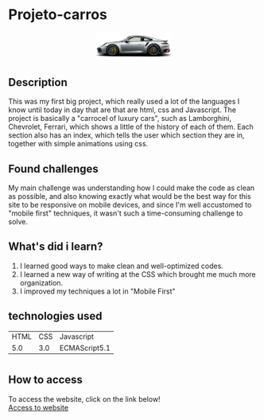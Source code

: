 # Projeto-carros

<p align="center">
 <img width="150" src="src/imagens/1.png">
</p>

## Description

 This was my first big project, which really used a lot of the languages I know until today in day that are that are html, css and Javascript. The project is basically a "carrocel of luxury cars", such as Lamborghini, Chevrolet, Ferrari, which shows a little of the history of each of them. Each section also has an index, which tells the user which section they are in, together with simple animations using css.

## Found challenges

 My main challenge was understanding how I could make the code as clean as possible, and also knowing exactly what would be the best way for this site to be responsive on mobile devices, and since I'm well accustomed to "mobile first" techniques, it wasn't such a time-consuming challenge to solve.

## What's did i learn?
  1. I learned good ways to make clean and well-optimized codes.
  2. I learned a new way of writing at the CSS which brought me much more organization.
  3. I improved my techniques a lot in "Mobile First"

## technologies used

<table>
  <tr>
    <td>HTML</td>
    <td>CSS</td>
    <td>Javascript</td>
  </tr>
  <tr>
    <td>5.0</td>
    <td>3.0</td>
    <td>ECMAScript5.1</td>
  </tr>
</table>

#

## How to access

To access the website, click on the link below! <br>
<a href="https://filipi-pinheiro.github.io/Projeto-carros/" target="_blank">Access to website</a>
